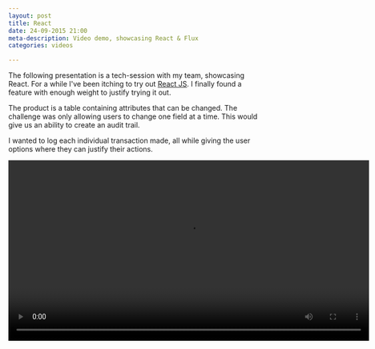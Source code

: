 ```yaml
---
layout: post
title: React 
date: 24-09-2015 21:00
meta-description: Video demo, showcasing React & Flux
categories: videos 

---
```

The following presentation is a tech-session with my team, showcasing React.
For a while I've been itching to try out [React JS](https://facebook.github.io/react/). I finally found a feature with enough weight to justify trying it out.

The product is a table containing attributes that can be changed. The challenge
was only allowing users to change one field at a time. This would give us an
ability to create an audit trail. 

I wanted to log each individual transaction made, all while giving the user
options where they can justify their actions.

<video width="720px" controls="controls" preload='auto'>
<source src="https://s3-eu-west-1.amazonaws.com/ubuck-2/react-demo.mp4"  type='video/mp4' />
</video>

